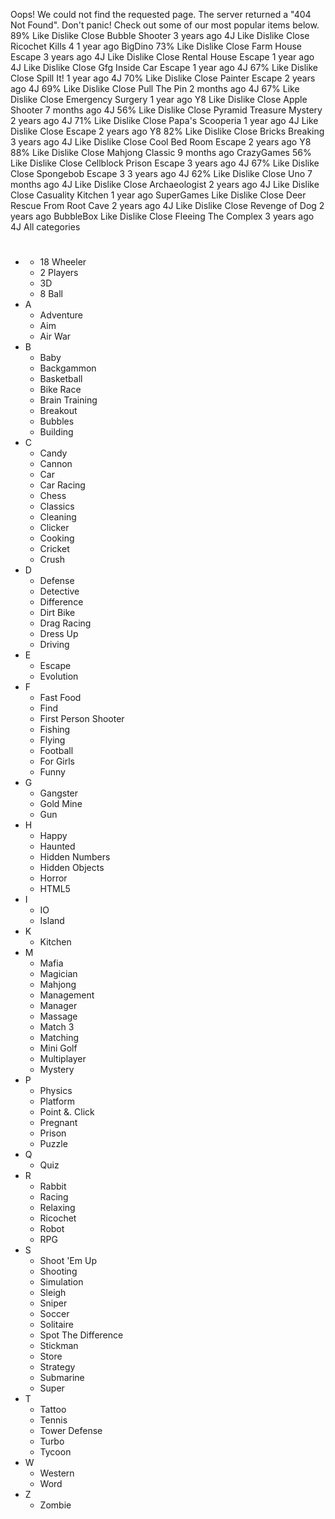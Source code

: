 Oops! We could not find the requested page. The server returned a "404 Not Found". Don't panic! Check out some of our most popular items below. 89% Like Dislike Close Bubble Shooter 3 years ago 4J Like Dislike Close Ricochet Kills 4 1 year ago BigDino 73% Like Dislike Close Farm House Escape 3 years ago 4J Like Dislike Close Rental House Escape 1 year ago 4J Like Dislike Close Gfg Inside Car Escape 1 year ago 4J 67% Like Dislike Close Spill It! 1 year ago 4J 70% Like Dislike Close Painter Escape 2 years ago 4J 69% Like Dislike Close Pull The Pin 2 months ago 4J 67% Like Dislike Close Emergency Surgery 1 year ago Y8 Like Dislike Close Apple Shooter 7 months ago 4J 56% Like Dislike Close Pyramid Treasure Mystery 2 years ago 4J 71% Like Dislike Close Papa's Scooperia 1 year ago 4J Like Dislike Close Escape 2 years ago Y8 82% Like Dislike Close Bricks Breaking 3 years ago 4J Like Dislike Close Cool Bed Room Escape 2 years ago Y8 88% Like Dislike Close Mahjong Classic 9 months ago CrazyGames 56% Like Dislike Close Cellblock Prison Escape 3 years ago 4J 67% Like Dislike Close Spongebob Escape 3 3 years ago 4J 62% Like Dislike Close Uno 7 months ago 4J Like Dislike Close Archaeologist 2 years ago 4J Like Dislike Close Casuality Kitchen 1 year ago SuperGames Like Dislike Close Deer Rescue From Root Cave 2 years ago 4J Like Dislike Close Revenge of Dog 2 years ago BubbleBox Like Dislike Close Fleeing The Complex 3 years ago 4J All categories

*   #
    *   18 Wheeler
    *   2 Players
    *   3D
    *   8 Ball
*   A
    *   Adventure
    *   Aim
    *   Air War
*   B
    *   Baby
    *   Backgammon
    *   Basketball
    *   Bike Race
    *   Brain Training
    *   Breakout
    *   Bubbles
    *   Building
*   C
    *   Candy
    *   Cannon
    *   Car
    *   Car Racing
    *   Chess
    *   Classics
    *   Cleaning
    *   Clicker
    *   Cooking
    *   Cricket
    *   Crush
*   D
    *   Defense
    *   Detective
    *   Difference
    *   Dirt Bike
    *   Drag Racing
    *   Dress Up
    *   Driving
*   E
    *   Escape
    *   Evolution
*   F
    *   Fast Food
    *   Find
    *   First Person Shooter
    *   Fishing
    *   Flying
    *   Football
    *   For Girls
    *   Funny
*   G
    *   Gangster
    *   Gold Mine
    *   Gun
*   H
    *   Happy
    *   Haunted
    *   Hidden Numbers
    *   Hidden Objects
    *   Horror
    *   HTML5
*   I
    *   IO
    *   Island
*   K
    *   Kitchen
*   M
    *   Mafia
    *   Magician
    *   Mahjong
    *   Management
    *   Manager
    *   Massage
    *   Match 3
    *   Matching
    *   Mini Golf
    *   Multiplayer
    *   Mystery
*   P
    *   Physics
    *   Platform
    *   Point &. Click
    *   Pregnant
    *   Prison
    *   Puzzle
*   Q
    *   Quiz
*   R
    *   Rabbit
    *   Racing
    *   Relaxing
    *   Ricochet
    *   Robot
    *   RPG
*   S
    *   Shoot 'Em Up
    *   Shooting
    *   Simulation
    *   Sleigh
    *   Sniper
    *   Soccer
    *   Solitaire
    *   Spot The Difference
    *   Stickman
    *   Store
    *   Strategy
    *   Submarine
    *   Super
*   T
    *   Tattoo
    *   Tennis
    *   Tower Defense
    *   Turbo
    *   Tycoon
*   W
    *   Western
    *   Word
*   Z
    *   Zombie
